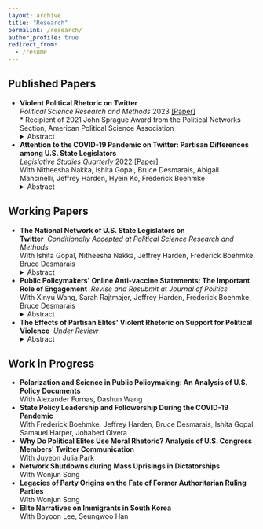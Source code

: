 ```yaml
---
layout: archive
title: "Research"
permalink: /research/
author_profile: true
redirect_from:
  - /resume
---
```


## Published Papers

- **Violent Political Rhetoric on Twitter** <br> _Political Science Research and Methods_ 2023 [[Paper]](https://www.cambridge.org/core/journals/political-science-research-and-methods/article/violent-political-rhetoric-on-twitter/8BCBD1F909A861589D93F7124AFE1A7E) <br> \* Recipient of 2021 John Sprague Award from the Political Networks Section, American Political Science Association 
  <details close><summary>Abstract</summary>
  <i>Violent hostility between ordinary partisans is undermining American democracy. Social media is blamed for rhetoric threatening violence against political opponents and implicated in offline political violence. Focusing on Twitter, I propose a method to identify such rhetoric and investigate substantive patterns associated with it. Using a data set surrounding the 2020 Presidential Election, I demonstrate that violent tweets closely track contentious politics offline, peaking in the days preceding the Capitol Riot. Women and Republican politicians are targeted with such tweets more frequently than non-Republican and men politicians. Violent tweets, while rare, spread widely through communication networks, reaching those without direct ties to violent users on the fringe of the networks. This paper is the first to make sense of violent partisan hostility expressed online, contributing to the fields of partisanship, contentious politics, and political communication.</i>
  </details>
- **Attention to the COVID-19 Pandemic on Twitter: Partisan Differences among U.S. State Legislators** <br> _Legislative Studies Quarterly_ 2022 [[Paper]](https://onlinelibrary.wiley.com/doi/epdf/10.1111/lsq.12367) <br> With Nitheesha Nakka, Ishita Gopal, Bruce Desmarais, Abigail Mancinelli, Jeffrey Harden, Hyein Ko, Frederick Boehmke <br> 
  <details close><summary>Abstract</summary>
  <i>Subnational governments in the United States have taken the lead on many aspects of the response to the COVID-19 pandemic. Variation in government activity across states offers the opportunity to analyze responses in comparable settings. We study a common and informative activity among state officials—state legislators’ attention to the pandemic on Twitter. We find that legislators’ attention to the pandemic strongly correlates with the number of cases in the legislator’s state, the national count of new deaths, and the number of pandemic-related public policies passed within the legislator’s state. Furthermore, we find that the degree of responsiveness to pandemic indicators differs significantly across political parties, with Republicans exhibiting weaker responses, on average. Lastly, we find significant differences in the content of tweets about the pandemic by Democratic and Republican legislators, with Democrats focused on health indicators and impacts, and Republicans focused on business impacts and opening the economy.</i>
  </details>


## Working Papers

- **The National Network of U.S. State Legislators on Twitter**&nbsp;&nbsp;_Conditionally Accepted at Political Science Research and Methods_ <br> With Ishita Gopal, Nitheesha Nakka, Jeffrey Harden, Frederick Boehmke, Bruce Desmarais <br> 
  <details close><summary>Abstract</summary>
  <i>A lot of attention has been paid to studying the online activity of the members of the United States Congress. This scrutiny has not been extended to state legislators. Very few studies exist which catalogue why state legislators connect and communicate with one another online in the ways they do. Inspired by this question and building on studies which have analyzed online communication of members of national legislatures, this paper aims to systematically analyze state legislator relationships in the online environment. We collect original data for 4000+ legislators and study patterns of connection and communication of state legislators on Twitter. The results from this study will help better understand what motivates tie formation in the online environment and if these patterns of connection conform to or can predict offline relationships. We test the impact of variables such as party affiliation, state, chamber, cohort, gender, and policy area focus on the organization of these online networks. We look at three main types of networks that can arise due to participation on Twitter - follower, retweets and mentions. We also aggregate the ties to infer dynamics between states.</i>
  </details>
- **Public Policymakers' Online Anti-vaccine Statements: The Important Role of Engagement**&nbsp;&nbsp;_Revise and Resubmit at Journal of Politics_ <br> With Xinyu Wang, Sarah Rajtmajer, Jeffrey Harden, Frederick Boehmke, Bruce Desmarais <br> 
  <details close><summary>Abstract</summary>
  <i>Public leadership and policy relevant to vaccination are critical to managing public health - a relationship that has been acutely observable since the start of the COVID-19 pandemic. In the U.S., making vaccination policy is largely a state-level endeavor, which places a significant amount of influence in the hands of members of state legislatures. State legislators' public rhetoric on vaccination and media coverage of these policymakers and their attitudes drives public understanding. We compile and analyze original data that covers the tweets of all state legislators on Twitter, focusing specifically on identifying and understanding their expression of anti-vaccine rhetoric. We identify all of their anti-vaccine tweets posted throughout 20 - a year characterized by multiple waves of COVID-19 vaccination policymaking, and analyze features of legislators, states, and timelines that are associated with legislators posting anti-vaccine tweets. Our primary finding is that legislators who receive more engagement with anti-vaccine tweets are more likely to post anti-vaccine content in the future. This result suggests that interventions to limit engagement with policymakers' anti-vaccine rhetoric may discourage future anti-vaccine posts. We also see strong partisan differences in anti-vaccine tweet behaviors, and find some association with the severity of the pandemic in the legislators' states.</i>
  </details>
- **The Effects of Partisan Elites' Violent Rhetoric on Support for Political Violence**&nbsp;&nbsp;_Under Review_ <br> 
  <details close><summary>Abstract</summary>
  <i>Violent partisan hostility is undermining American democracy. How does partisan elites’ violent rhetoric shape support for political violence? Focused on social media communication where individuals are exposed to elite messages from both sides of the partisan divide, I conduct an online experiment to examine the impact of co-party and opposing party elites’ violent rhetoric on support for political violence and the medating role of emotions in the process. Drawing insights from theories of opinion leadership and inter-group conflict, I demonstrate that co-party (but not opposing party) elites’ violent rhetoric increases support for violence and that partisans fail to countervail against elites’ violent rhetoric. Further, I show that fear mediates the inflaming effect whereas anger, disgust, and sadness suppress it. This paper is among the first to make sense of the effects of elite rhetoric on violent partisan hostility, advancing knowledge in political violence, political communication, and political psychology.</i>
  </details>

## Work in Progress

- **Polarization and Science in Public Policymaking: An Analysis of U.S. Policy Documents** <br> With Alexander Furnas, Dashun Wang <br>
- **State Policy Leadership and Followership During the COVID-19 Pandemic** <br> With Frederick Boehmke, Jeffrey Harden, Bruce Desmarais, Ishita Gopal, Samauel Harper, Johabed Olvera <br> 
- **Why Do Political Elites Use Moral Rhetoric? Analysis of U.S. Congress Members' Twitter Communication** <br> With Juyeon Julia Park <br>
- **Network Shutdowns during Mass Uprisings in Dictatorships** <br> With Wonjun Song <br>
- **Legacies of Party Origins on the Fate of Former Authoritarian Ruling Parties** <br> With Wonjun Song <br>
- **Elite Narratives on Immigrants in South Korea** <br> With Boyoon Lee, Seungwoo Han <br>
